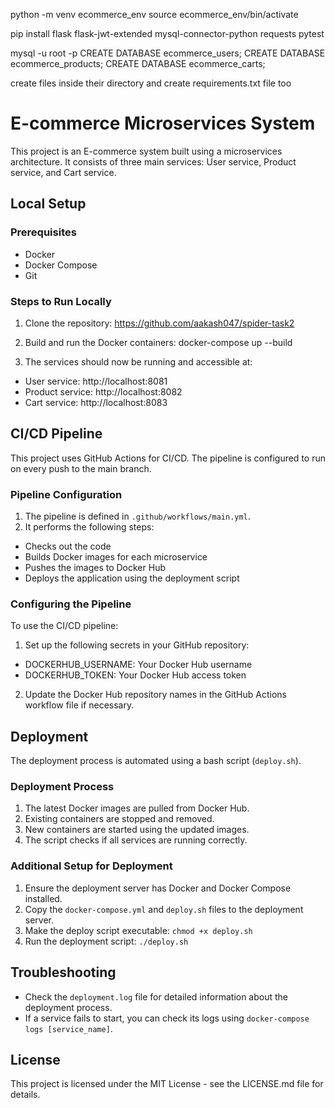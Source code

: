 python -m venv ecommerce_env
source ecommerce_env/bin/activate

pip install flask flask-jwt-extended mysql-connector-python requests pytest

mysql -u root -p
CREATE DATABASE ecommerce_users;
CREATE DATABASE ecommerce_products;
CREATE DATABASE ecommerce_carts;

create files inside their directory and create requirements.txt file too

# E-commerce Microservices System

This project is an E-commerce system built using a microservices architecture. It consists of three main services: User service, Product service, and Cart service.

## Local Setup

### Prerequisites

- Docker
- Docker Compose
- Git

### Steps to Run Locally

1. Clone the repository:
https://github.com/aakash047/spider-task2


2. Build and run the Docker containers:
docker-compose up --build

3. The services should now be running and accessible at:
- User service: http://localhost:8081
- Product service: http://localhost:8082
- Cart service: http://localhost:8083

## CI/CD Pipeline

This project uses GitHub Actions for CI/CD. The pipeline is configured to run on every push to the main branch.

### Pipeline Configuration

1. The pipeline is defined in `.github/workflows/main.yml`.
2. It performs the following steps:
- Checks out the code
- Builds Docker images for each microservice
- Pushes the images to Docker Hub
- Deploys the application using the deployment script

### Configuring the Pipeline

To use the CI/CD pipeline:

1. Set up the following secrets in your GitHub repository:
- DOCKERHUB_USERNAME: Your Docker Hub username
- DOCKERHUB_TOKEN: Your Docker Hub access token

2. Update the Docker Hub repository names in the GitHub Actions workflow file if necessary.

## Deployment

The deployment process is automated using a bash script (`deploy.sh`).

### Deployment Process

1. The latest Docker images are pulled from Docker Hub.
2. Existing containers are stopped and removed.
3. New containers are started using the updated images.
4. The script checks if all services are running correctly.

### Additional Setup for Deployment

1. Ensure the deployment server has Docker and Docker Compose installed.
2. Copy the `docker-compose.yml` and `deploy.sh` files to the deployment server.
3. Make the deploy script executable: `chmod +x deploy.sh`
4. Run the deployment script: `./deploy.sh`

## Troubleshooting

- Check the `deployment.log` file for detailed information about the deployment process.
- If a service fails to start, you can check its logs using `docker-compose logs [service_name]`.

## License

This project is licensed under the MIT License - see the LICENSE.md file for details.
